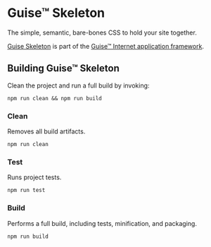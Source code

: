 # Guise™ Skeleton

The simple, semantic, bare-bones CSS to hold your site together.

[Guise Skeleton](https://guise.io/skeleton/) is part of the [Guise™ Internet application framework](https://guise.io/).

## Building Guise™ Skeleton

Clean the project and run a full build by invoking:

```
npm run clean && npm run build
```

### Clean

Removes all build artifacts.

```
npm run clean
```

### Test

Runs project tests.

```
npm run test
```

### Build

Performs a full build, including tests, minification, and packaging.

```
npm run build
```
